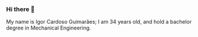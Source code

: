 ### Hi there 👋
My name is Igor Cardoso Guimarães; I am 34 years old, and hold a bachelor degree in Mechanical Engineering.
<!--
**igorcguimaraes/igorcguimaraes** is a ✨ _special_ ✨ repository because its `README.md` (this file) appears on your GitHub profile.
[![Linkedin Badge](https://www.linkedin.com/in/igorcguimaraes/)
Here are some ideas to get you started:

- 🔭 I’m currently working on ...
- 🌱 I’m currently learning ...
- 👯 I’m looking to collaborate on ...
- 🤔 I’m looking for help with ...
- 💬 Ask me about ...
- 📫 How to reach me: ...
- 😄 Pronouns: ...
- ⚡ Fun fact: ...
-->
